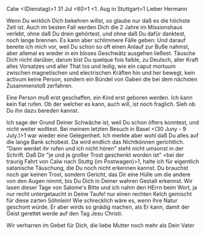  Calw <(Dienstag)>1 31 Jul <60>1
 <1. Aug in Stuttgart>1
Lieber Hermann

Wenn Du wirklich Dich bekehren willst, so glaube nur daß es die höchste Zeit ist. Auch im besten Fall werden Dich die 2 Jahre im Missionshaus verlebt, ohne daß Du drein gehörtest, und ohne daß Du dafür danktest, noch lange brennen. Es kann aber schlimmere Fälle geben: Und darauf bereite ich mich vor, weil Du schon so oft einen Anlauf zur Buße nahmst, aber allemal es wieder in ein bloses Geschwätz ausgehen ließest. Täusche Dich nicht darüber, darum bist Du quelque fois faible, zu Deutsch, aller Kraft alles Vorsatzes und aller That los und ledig, wie ein caput mortuum zwischen magnetischen und electrischen Kräften hin und her bewegt, kein activum keine Person, sondern ein Bündel von Gaben die bei dem nächsten Zusammenstoß zerfahren.

Eine Person muß erst geschaffen, ein Kind erst geboren werden. Ich kann kein fiat rufen. Ob der welcher es kann, auch will, ist noch fraglich. Sieh ob Du ihn dazu bereden kannst.

Ich sage der Grund Deiner Schwäche ist, weil Du schon öfters konntest, und nicht weiter wolltest. Bei meinem letzten Besuch in Basel <(30 Juny - 9 July.)>1 war wieder eine Gelegenheit. Ich merkte aber wohl daß Du alles auf die lange Bank schobest. Da wird endlich das Nichtkönnen gerichtlich. "Dann werdet ihr rufen und ich nicht hören" steht nicht umsonst in der Schrift. 
Daß Dir "je und je großer Trost geschenkt worden ist" <bei der traurig Fahrt von Calw nach Stuttg (im Postwagen)>1, halte ich für eigentlich satanische Täuschung, die Du noch nicht erkennen kannst. Du brauchst noch gar keinen Trost, sondern Gericht, das Dir eine Hülle um die andere von den Augen nimmt, bis Du Dich in Deiner wahren Gestalt erkennst. Wir lasen dieser Tage von Salome's Bitte und ich nahm den HErrn beim Wort, ja nur recht untergetaucht in Deine Taufe! nur einen rechten Kelch gemischt für diese zarten Söhnlein! Wie schrecklich wäre es, wenn ihre Natur geschont würde. Er aber wirds so gnädig machen, als Er kann, damit der Geist gerettet werde auf den Tag Jesu Christi.

Wir verharren im Gebet für Dich, die liebe Mutter noch mehr als  Dein Vater
